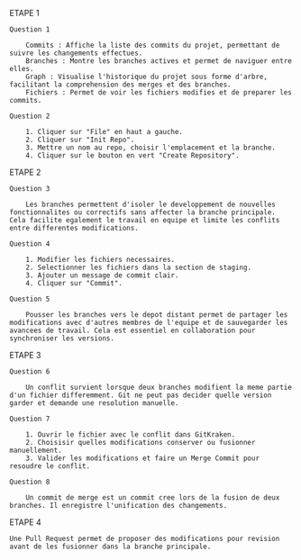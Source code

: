 ETAPE 1

    Question 1

        Commits : Affiche la liste des commits du projet, permettant de suivre les changements effectues.
        Branches : Montre les branches actives et permet de naviguer entre elles.
        Graph : Visualise l'historique du projet sous forme d'arbre, facilitant la comprehension des merges et des branches.
        Fichiers : Permet de voir les fichiers modifies et de preparer les commits.

    Question 2

        1. Cliquer sur "File" en haut a gauche.
        2. Cliquer sur "Init Repo".
        3. Mettre un nom au repo, choisir l'emplacement et la branche.
        4. Cliquer sur le bouton en vert "Create Repository".

ETAPE 2

    Question 3

        Les branches permettent d'isoler le developpement de nouvelles fonctionnalites ou correctifs sans affecter la branche principale. Cela facilite egalement le travail en equipe et limite les conflits entre differentes modifications.

    Question 4

        1. Modifier les fichiers necessaires.
        2. Selectionner les fichiers dans la section de staging.
        3. Ajouter un message de commit clair.
        4. Cliquer sur "Commit".

    Question 5

        Pousser les branches vers le depot distant permet de partager les modifications avec d'autres membres de l'equipe et de sauvegarder les avancees de travail. Cela est essentiel en collaboration pour synchroniser les versions.

ETAPE 3

    Question 6

        Un conflit survient lorsque deux branches modifient la meme partie d'un fichier differemment. Git ne peut pas decider quelle version garder et demande une resolution manuelle.

    Question 7

        1. Ouvrir le fichier avec le conflit dans GitKraken.
        2. Choisisir quelles modifications conserver ou fusionner manuellement.
        3. Valider les modifications et faire un Merge Commit pour resoudre le conflit.

    Question 8

        Un commit de merge est un commit cree lors de la fusion de deux branches. Il enregistre l'unification des changements.

ETAPE 4

    Une Pull Request permet de proposer des modifications pour revision avant de les fusionner dans la branche principale.